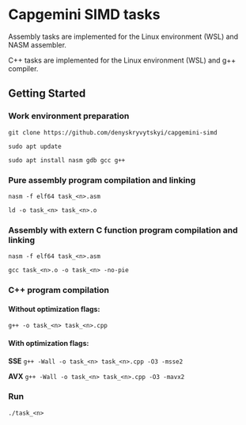 # Capgemini SIMD tasks
Assembly tasks are implemented for the Linux environment (WSL) and NASM assembler.

C++ tasks are implemented for the Linux environment (WSL) and g++ compiler.

## Getting Started
### Work environment preparation
`git clone https://github.com/denyskryvytskyi/capgemini-simd`

`sudo apt update`

`sudo apt install nasm gdb gcc g++`

### Pure assembly program compilation and linking
`nasm -f elf64 task_<n>.asm`

`ld -o task_<n> task_<n>.o`

### Assembly with extern C function program compilation and linking
`nasm -f elf64 task_<n>.asm`

`gcc task_<n>.o -o task_<n> -no-pie`

### C++ program compilation
#### Without optimization flags:
`g++ -o task_<n> task_<n>.cpp`
#### With optimization flags:
**SSE**
`g++ -Wall -o task_<n> task_<n>.cpp -O3 -msse2`

**AVX**
`g++ -Wall -o task_<n> task_<n>.cpp -O3 -mavx2`

### Run
`./task_<n>`

